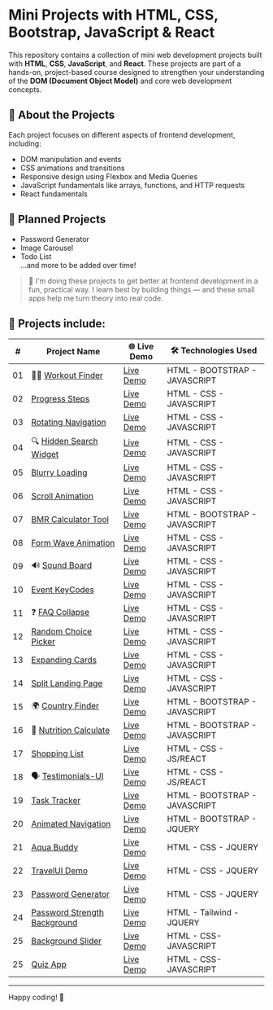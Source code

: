 # Mini Projects with HTML, CSS, Bootstrap, JavaScript & React

This repository contains a collection of mini web development projects built with **HTML**, **CSS**, **JavaScript**, and **React**. These projects are part of a hands-on, project-based course designed to strengthen your understanding of the **DOM (Document Object Model)** and core web development concepts.

## 🎯 About the Projects

Each project focuses on different aspects of frontend development, including:

- DOM manipulation and events  
- CSS animations and transitions  
- Responsive design using Flexbox and Media Queries  
- JavaScript fundamentals like arrays, functions, and HTTP requests
- React fundamentals

## 🧩 Planned Projects

- Password Generator  
- Image Carousel  
- Todo List  
...and more to be added over time!

> 🧠  I'm doing these projects to get better at frontend development in a fun, practical way. I learn best by building things — and these small apps help me turn theory into real code.

## 📁 Projects include: 

| #  | Project Name                      | 🌐 Live Demo         | 🛠️ Technologies Used |
|----|----------------------------------|-------------------|---------------------------------------------------------------|
| 01 | 🏋️‍♂️ [Workout Finder](https://github.com/selenkarakaya/tiny-web-creations/tree/main/WorkoutFinder)                    | [Live Demo](https://selenkarakaya.github.io/tiny-web-creations/WorkoutFinder/)    | HTML - BOOTSTRAP - JAVASCRIPT |
| 02 | [Progress Steps](https://github.com/selenkarakaya/tiny-web-creations/tree/main/progress-steps)                    | [Live Demo](https://selenkarakaya.github.io/tiny-web-creations/progress-steps/)    | HTML - CSS - JAVASCRIPT |
| 03 | [Rotating Navigation](https://github.com/selenkarakaya/tiny-web-creations/tree/main/rotating-nav-animation)               | [Live Demo](https://selenkarakaya.github.io/tiny-web-creations/rotating-nav-animation/) | HTML - CSS - JAVASCRIPT |
| 04 | 🔍 [Hidden Search Widget](https://github.com/selenkarakaya/tiny-web-creations/tree/main/hidden-search)           | [Live Demo](https://selenkarakaya.github.io/tiny-web-creations/hidden-search/)    | HTML - CSS - JAVASCRIPT |
| 05 | [Blurry Loading](https://github.com/selenkarakaya/tiny-web-creations/tree/main/blurry-loading)                    | [Live Demo](https://selenkarakaya.github.io/tiny-web-creations/blurry-loading/)    | HTML - CSS - JAVASCRIPT |
| 06 | [Scroll Animation](https://github.com/selenkarakaya/tiny-web-creations/tree/main/scroll-animation)                  | [Live Demo](https://selenkarakaya.github.io/tiny-web-creations/scroll-animation/)    | HTML - CSS - JAVASCRIPT |
| 07 | [BMR Calculator Tool](https://github.com/selenkarakaya/tiny-web-creations/tree/main/BMR-Calculator)             | [Live Demo](https://selenkarakaya.github.io/tiny-web-creations/BMR-Calculator/)    | HTML - BOOTSTRAP - JAVASCRIPT |
| 08 | [Form Wave Animation](https://github.com/selenkarakaya/tiny-web-creations/tree/main/form-input-wave)               | [Live Demo](https://selenkarakaya.github.io/tiny-web-creations/form-input-wave/)    | HTML - CSS - JAVASCRIPT |
| 09 | 🔊 [Sound Board](https://github.com/selenkarakaya/tiny-web-creations/tree/main/sound-board)                      | [Live Demo](https://selenkarakaya.github.io/tiny-web-creations/sound-board/)    | HTML - CSS - JAVASCRIPT |
| 10 | [Event KeyCodes](https://github.com/selenkarakaya/tiny-web-creations/tree/main/event-keycodes)                   | [Live Demo](https://selenkarakaya.github.io/tiny-web-creations/event-keycodes/)    | HTML - CSS - JAVASCRIPT |
| 11 | ❓ [FAQ Collapse](https://github.com/selenkarakaya/tiny-web-creations/tree/main/faq-collapse)                      | [Live Demo](https://selenkarakaya.github.io/tiny-web-creations/faq-collapse/)    | HTML - CSS - JAVASCRIPT |
| 12 | [Random Choice Picker](https://github.com/selenkarakaya/tiny-web-creations/tree/main/expanding-cards)            | [Live Demo](https://selenkarakaya.github.io/tiny-web-creations/random-choice-picker/)    | HTML - CSS - JAVASCRIPT |
| 13 | [Expanding Cards](https://github.com/selenkarakaya/tiny-web-creations/tree/main/expanding-cards)                | [Live Demo](https://selenkarakaya.github.io/tiny-web-creations/expanding-cards/)    | HTML - CSS - JAVASCRIPT |
| 14 | [Split Landing Page](https://github.com/selenkarakaya/tiny-web-creations/tree/main/split-landing-pagen)              | [Live Demo](https://selenkarakaya.github.io/tiny-web-creations/split-landing-pagen/)    | HTML - CSS - JAVASCRIPT |
| 15 | 🌍 [Country Finder](https://github.com/selenkarakaya/tiny-web-creations/tree/main/country-finder)             | [Live Demo](https://selenkarakaya.github.io/tiny-web-creations/country-finder/)    | HTML - BOOTSTRAP - JAVASCRIPT |
| 16 | 🥗 [Nutrition Calculate](https://github.com/selenkarakaya/tiny-web-creations/tree/main/nutrition-calculate)                | [Live Demo](https://selenkarakaya.github.io/tiny-web-creations/nutrition-calculate/)    | HTML - BOOTSTRAP - JAVASCRIPT |
| 17 | [Shopping List](https://github.com/selenkarakaya/ShoppingList-with-React) | [Live Demo](https://grocerychecklist.netlify.app)| HTML - CSS - JS/REACT |
| 18 | 🗣️ [Testimonials-UI](https://github.com/selenkarakaya/Testimonials-UI_withReact) | [Live Demo](https://testimonialsui.netlify.app)| HTML - CSS - JS/REACT |
| 19 | [Task Tracker](https://github.com/selenkarakaya/tiny-web-creations/tree/main/task-tracker)                     | [Live Demo](https://selenkarakaya.github.io/tiny-web-creations/task-tracker/)    | HTML - BOOTSTRAP - JAVASCRIPT |
| 20 | [Animated Navigation](https://github.com/selenkarakaya/tiny-web-creations/tree/main/animated-navigation)                | [Live Demo](https://selenkarakaya.github.io/tiny-web-creations/animated-navigation/)    | HTML - BOOTSTRAP - JQUERY |
| 21 | [Aqua Buddy](https://github.com/selenkarakaya/tiny-web-creations/tree/main/drink-water)                     | [Live Demo](https://selenkarakaya.github.io/tiny-web-creations/drink-water/)    | HTML - CSS - JQUERY |
| 22 | [TravelUI Demo](https://github.com/selenkarakaya/tiny-web-creations/tree/main/travelUI)             | [Live Demo](https://selenkarakaya.github.io/tiny-web-creations/travelUI/)    | HTML - CSS - JQUERY |
| 23 | [Password Generator](https://github.com/selenkarakaya/tiny-web-creations/tree/main/password-generator)             | [Live Demo](https://selenkarakaya.github.io/tiny-web-creations/password-generator/)    | HTML - CSS - JQUERY |
| 24 | [Password Strength Background](https://github.com/selenkarakaya/tiny-web-creations/tree/main/password-strength-background)             | [Live Demo](https://selenkarakaya.github.io/tiny-web-creations/password-strength-background/)    | HTML - Tailwind - JQUERY |
| 25 | [Background Slider](https://github.com/selenkarakaya/tiny-web-creations/tree/main/background-slider)             | [Live Demo](https://selenkarakaya.github.io/tiny-web-creations/background-slider/)    | HTML - CSS- JAVASCRIPT |
| 25 | [Quiz App](https://github.com/selenkarakaya/tiny-web-creations/tree/main/quiz-app)             | [Live Demo](https://selenkarakaya.github.io/tiny-web-creations/quiz-app/)    | HTML - CSS- JAVASCRIPT |
---

Happy coding! 🚀
